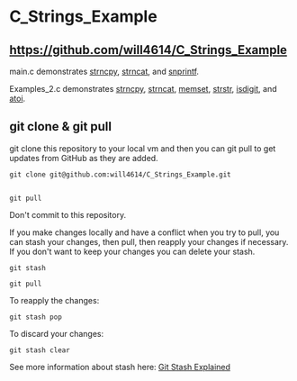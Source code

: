 # C_Strings_Example

## https://github.com/will4614/C_Strings_Example


main.c demonstrates [strncpy](https://linux.die.net/man/3/strncpy), [strncat](https://linux.die.net/man/3/strncat), and [snprintf](https://linux.die.net/man/3/snprintf).

Examples_2.c demonstrates [strncpy](https://linux.die.net/man/3/strncpy), [strncat](https://linux.die.net/man/3/strncat), [memset](https://linux.die.net/man/3/memset), [strstr](https://linux.die.net/man/3/strstr), [isdigit](https://linux.die.net/man/3/isdigit), and [atoi](https://linux.die.net/man/3/atoi).


## git clone & git pull
git clone this repository to your local vm and then you can git pull to get updates from GitHub as they are added.

```
git clone git@github.com:will4614/C_Strings_Example.git


git pull
```

Don't commit to this repository.  

If you make changes locally and have a conflict when you try to pull, you can stash your changes, then pull, then reapply your changes if necessary.  If you don't want to keep your changes you can delete your stash.


```
git stash

git pull
```

To reapply the changes:
```
git stash pop
```

To discard your changes:
```
git stash clear
```

See more information about stash here: [Git Stash Explained](https://www.freecodecamp.org/news/git-stash-explained/)
